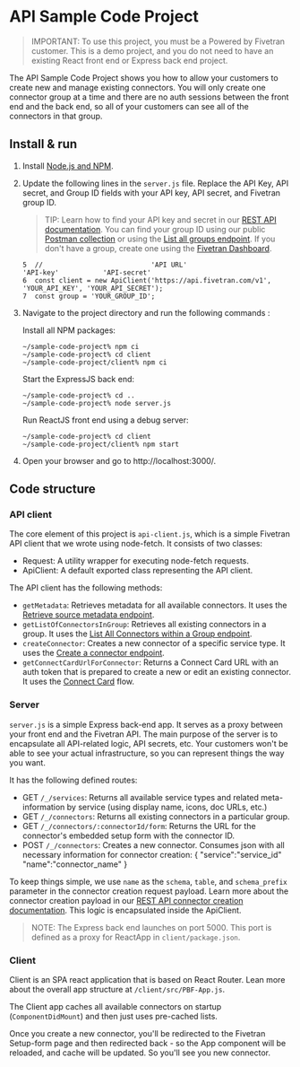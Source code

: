 # API Sample Code Project
 
> IMPORTANT: To use this project, you must be a Powered by Fivetran customer. This is a demo project, and you do not need to have an existing React front end or Express back end project.

The API Sample Code Project shows you how to allow your customers to create new and manage existing connectors. You will only create one connector group at a time and there are no auth sessions between the front end and the back end, so all of your customers can see all of the connectors in that group.

## Install & run

1. Install [Node.js and NPM](https://nodejs.org/en/download/).

2. Update the following lines in the `server.js` file. Replace the API Key, API secret, and Group ID fields with your API key, API secret, and Fivetran group ID.

    > TIP: Learn how to find your API key and secret in our [REST API documentation](https://fivetran.com/docs/rest-api/getting-started). You can find your group ID using our public [Postman collection](https://fivetran.com/docs/rest-api/getting-started#postmancollection) or using the [List all groups endpoint](https://fivetran.com/docs/rest-api/groups#listallgroups). If you don't have a group, create one using the [Fivetran Dashboard](https://fivetran.com/account).

    ```
    5  //                           'API URL'                      'API-key'           'API-secret'
    6  const client = new ApiClient('https://api.fivetran.com/v1', 'YOUR_API_KEY', 'YOUR_API_SECRET');
    7  const group = 'YOUR_GROUP_ID';
    ```

3. Navigate to the project directory and run the following commands :

    Install all NPM packages:
    ```
    ~/sample-code-project% npm ci 
    ~/sample-code-project% cd client
    ~/sample-code-project/client% npm ci
    ```

    Start the ExpressJS back end:
    ```
    ~/sample-code-project% cd ..
    ~/sample-code-project% node server.js
    ```

    Run ReactJS front end using a debug server:
    ```
    ~/sample-code-project% cd client
    ~/sample-code-project/client% npm start
    ```

1. Open your browser and go to http://localhost:3000/.

## Code structure

### API client

The core element of this project is `api-client.js`, which is a simple Fivetran API client that we wrote using node-fetch. It consists of two classes:
- Request: A utility wrapper for executing node-fetch requests.
- ApiClient: A default exported class representing the API client. 

The API client has the following methods:
- `getMetadata`: Retrieves metadata for all available connectors. It uses the [Retrieve source metadata endpoint](https://fivetran.com/docs/rest-api/connectors#retrievesourcemetadata).
- `getListOfConnectorsInGroup`: Retrieves all existing connectors in a group. It uses the [List All Connectors within a Group endpoint](https://fivetran.com/docs/rest-api/groups#listallconnectorswithinagroup).
- `createConnector`: Creates a new connector of a specific service type. It uses the [Create a connector endpoint](https://fivetran.com/docs/rest-api/connectors#createaconnector).
- `getConnectCardUrlForConnector`: Returns a Connect Card URL with an auth token that is prepared to create a new or edit an existing connector. It uses the [Connect Card](https://fivetran.com/docs/rest-api/connectors/connect-card) flow.

### Server

`server.js` is a simple Express back-end app. It serves as a proxy between your front end and the Fivetran API. The main purpose of the server is to encapsulate all API-related logic, API secrets, etc. Your customers won't be able to see your actual infrastructure, so you can represent things the way you want.

It has the following defined routes:
- GET `/_/services`: Returns all available service types and related meta-information by service (using display name, icons, doc URLs, etc.)
- GET `/_/connectors`: Returns all existing connectors in a particular group.
- GET `/_/connectors/:connectorId/form`: Returns the URL for the connector's embedded setup form with the connector ID. 
- POST `/_/connectors`: Creates a new connector. Consumes json with all necessary information for connector creation:
    {
        "service":"service_id"
        "name":"connector_name"
    }

To keep things simple, we use `name` as the `schema`, `table`, and `schema_prefix` parameter in the connector creation request payload. Learn more about the connector creation payload in our [REST API connector creation documentation](https://fivetran.com/docs/rest-api/connectors#createaconnector). This logic is encapsulated inside the ApiClient.

> NOTE: The Express back end launches on port 5000. This port is defined as a proxy for ReactApp in `client/package.json`.

### Client

Client is an SPA react application that is based on React Router. Lean more about the overall app structure at `/client/src/PBF-App.js`.

The Client app caches all available connectors on startup (`ComponentDidMount`) and then just uses pre-cached lists. 

Once you create a new connector, you'll be redirected to the Fivetran Setup-form page and then redirected back - so the App component will be reloaded, and cache will be updated. So you'll see you new connector. 

